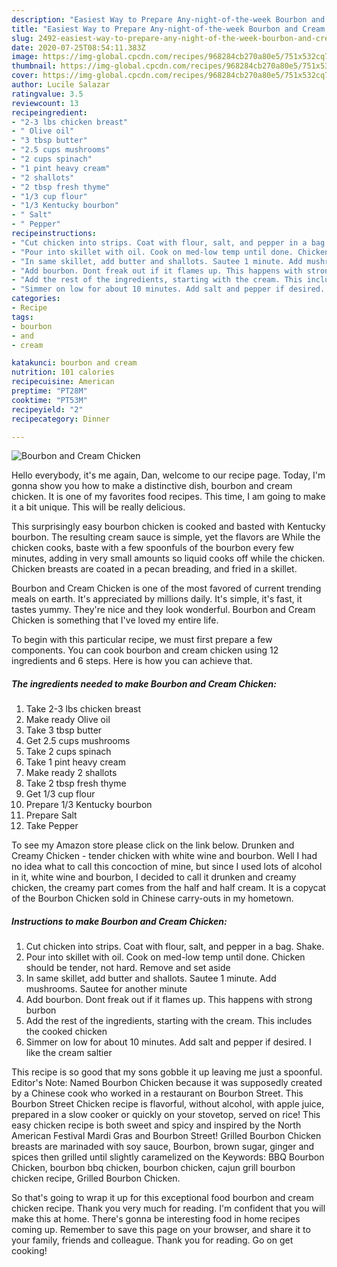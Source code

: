 ```yaml
---
description: "Easiest Way to Prepare Any-night-of-the-week Bourbon and Cream Chicken"
title: "Easiest Way to Prepare Any-night-of-the-week Bourbon and Cream Chicken"
slug: 2492-easiest-way-to-prepare-any-night-of-the-week-bourbon-and-cream-chicken
date: 2020-07-25T08:54:11.383Z
image: https://img-global.cpcdn.com/recipes/968284cb270a80e5/751x532cq70/bourbon-and-cream-chicken-recipe-main-photo.jpg
thumbnail: https://img-global.cpcdn.com/recipes/968284cb270a80e5/751x532cq70/bourbon-and-cream-chicken-recipe-main-photo.jpg
cover: https://img-global.cpcdn.com/recipes/968284cb270a80e5/751x532cq70/bourbon-and-cream-chicken-recipe-main-photo.jpg
author: Lucile Salazar
ratingvalue: 3.5
reviewcount: 13
recipeingredient:
- "2-3 lbs chicken breast"
- " Olive oil"
- "3 tbsp butter"
- "2.5 cups mushrooms"
- "2 cups spinach"
- "1 pint heavy cream"
- "2 shallots"
- "2 tbsp fresh thyme"
- "1/3 cup flour"
- "1/3 Kentucky bourbon"
- " Salt"
- " Pepper"
recipeinstructions:
- "Cut chicken into strips. Coat with flour, salt, and pepper in a bag. Shake."
- "Pour into skillet with oil. Cook on med-low temp until done. Chicken should be tender, not hard. Remove and set aside"
- "In same skillet, add butter and shallots. Sautee 1 minute. Add mushrooms. Sautee for another minute"
- "Add bourbon. Dont freak out if it flames up. This happens with strong burbon"
- "Add the rest of the ingredients, starting with the cream. This includes the cooked chicken"
- "Simmer on low for about 10 minutes. Add salt and pepper if desired. I like the cream saltier"
categories:
- Recipe
tags:
- bourbon
- and
- cream

katakunci: bourbon and cream 
nutrition: 101 calories
recipecuisine: American
preptime: "PT28M"
cooktime: "PT53M"
recipeyield: "2"
recipecategory: Dinner

---
```



![Bourbon and Cream Chicken](https://img-global.cpcdn.com/recipes/968284cb270a80e5/751x532cq70/bourbon-and-cream-chicken-recipe-main-photo.jpg)

Hello everybody, it's me again, Dan, welcome to our recipe page. Today, I'm gonna show you how to make a distinctive dish, bourbon and cream chicken. It is one of my favorites food recipes. This time, I am going to make it a bit unique. This will be really delicious.

This surprisingly easy bourbon chicken is cooked and basted with Kentucky bourbon. The resulting cream sauce is simple, yet the flavors are While the chicken cooks, baste with a few spoonfuls of the bourbon every few minutes, adding in very small amounts so liquid cooks off while the chicken. Chicken breasts are coated in a pecan breading, and fried in a skillet.

Bourbon and Cream Chicken is one of the most favored of current trending meals on earth. It's appreciated by millions daily. It's simple, it's fast, it tastes yummy. They're nice and they look wonderful. Bourbon and Cream Chicken is something that I've loved my entire life.


To begin with this particular recipe, we must first prepare a few components. You can cook bourbon and cream chicken using 12 ingredients and 6 steps. Here is how you can achieve that.

<!--inarticleads1-->

##### The ingredients needed to make Bourbon and Cream Chicken:

1. Take 2-3 lbs chicken breast
1. Make ready  Olive oil
1. Take 3 tbsp butter
1. Get 2.5 cups mushrooms
1. Take 2 cups spinach
1. Take 1 pint heavy cream
1. Make ready 2 shallots
1. Take 2 tbsp fresh thyme
1. Get 1/3 cup flour
1. Prepare 1/3 Kentucky bourbon
1. Prepare  Salt
1. Take  Pepper


To see my Amazon store please click on the link below. Drunken and Creamy Chicken - tender chicken with white wine and bourbon. Well I had no idea what to call this concoction of mine, but since I used lots of alcohol in it, white wine and bourbon, I decided to call it drunken and creamy chicken, the creamy part comes from the half and half cream. It is a copycat of the Bourbon Chicken sold in Chinese carry-outs in my hometown. 

<!--inarticleads2-->

##### Instructions to make Bourbon and Cream Chicken:

1. Cut chicken into strips. Coat with flour, salt, and pepper in a bag. Shake.
1. Pour into skillet with oil. Cook on med-low temp until done. Chicken should be tender, not hard. Remove and set aside
1. In same skillet, add butter and shallots. Sautee 1 minute. Add mushrooms. Sautee for another minute
1. Add bourbon. Dont freak out if it flames up. This happens with strong burbon
1. Add the rest of the ingredients, starting with the cream. This includes the cooked chicken
1. Simmer on low for about 10 minutes. Add salt and pepper if desired. I like the cream saltier


This recipe is so good that my sons gobble it up leaving me just a spoonful. Editor&#39;s Note: Named Bourbon Chicken because it was supposedly created by a Chinese cook who worked in a restaurant on Bourbon Street. This Bourbon Street Chicken recipe is flavorful, without alcohol, with apple juice, prepared in a slow cooker or quickly on your stovetop, served on rice! This easy chicken recipe is both sweet and spicy and inspired by the North American Festival Mardi Gras and Bourbon Street! Grilled Bourbon Chicken breasts are marinaded with soy sauce, Bourbon, brown sugar, ginger and spices then grilled until slightly caramelized on the Keywords: BBQ Bourbon Chicken, bourbon bbq chicken, bourbon chicken, cajun grill bourbon chicken recipe, Grilled Bourbon Chicken. 

So that's going to wrap it up for this exceptional food bourbon and cream chicken recipe. Thank you very much for reading. I'm confident that you will make this at home. There's gonna be interesting food in home recipes coming up. Remember to save this page on your browser, and share it to your family, friends and colleague. Thank you for reading. Go on get cooking!
